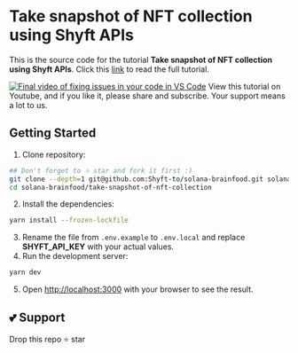 # Take snapshot of NFT collection using Shyft APIs

This is the source code for the tutorial **Take snapshot of NFT collection using Shyft APIs**. Click this [link]() to read the full tutorial.

[![Final video of fixing issues in your code in VS Code]()]()
View this tutorial on Youtube, and if you like it, please share and subscribe. Your support means a lot to us.

## Getting Started

1. Clone repository:
```bash
## Don't forget to ⭐ star and fork it first :)
git clone --depth=1 git@github.com:Shyft-to/solana-brainfood.git solana-brainfood
cd solana-brainfood/take-snapshot-of-nft-collection
```
2. Install the dependencies:
```bash
yarn install --frozen-lockfile
```
3. Rename the file from `.env.example` to `.env.local` and replace **SHYFT_API_KEY** with your actual values.
4. Run the development server:
```bash
yarn dev
```
5. Open [http://localhost:3000](http://localhost:3000) with your browser to see the result.

## 💕 Support
Drop this repo ⭐ star

